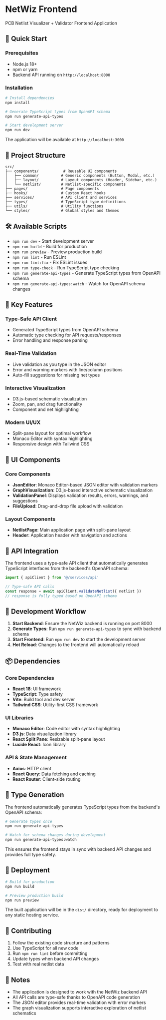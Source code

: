 # NetWiz Frontend

PCB Netlist Visualizer + Validator Frontend Application

## 🚀 Quick Start

### Prerequisites

- Node.js 18+
- npm or yarn
- Backend API running on `http://localhost:8000`

### Installation

```bash
# Install dependencies
npm install

# Generate TypeScript types from OpenAPI schema
npm run generate-api-types

# Start development server
npm run dev
```

The application will be available at `http://localhost:3000`

## 📁 Project Structure

```
src/
├── components/           # Reusable UI components
│   ├── common/          # Generic components (Button, Modal, etc.)
│   ├── layout/          # Layout components (Header, Sidebar, etc.)
│   └── netlist/         # Netlist-specific components
├── pages/               # Page components
├── hooks/               # Custom React hooks
├── services/            # API client and services
├── types/               # TypeScript type definitions
├── utils/               # Utility functions
└── styles/              # Global styles and themes
```

## 🛠️ Available Scripts

- `npm run dev` - Start development server
- `npm run build` - Build for production
- `npm run preview` - Preview production build
- `npm run lint` - Run ESLint
- `npm run lint:fix` - Fix ESLint issues
- `npm run type-check` - Run TypeScript type checking
- `npm run generate-api-types` - Generate TypeScript types from OpenAPI schema
- `npm run generate-api-types:watch` - Watch for OpenAPI schema changes

## 🔧 Key Features

### Type-Safe API Client
- Generated TypeScript types from OpenAPI schema
- Automatic type checking for API requests/responses
- Error handling and response parsing

### Real-Time Validation
- Live validation as you type in the JSON editor
- Error and warning markers with line/column positions
- Auto-fill suggestions for missing net types

### Interactive Visualization
- D3.js-based schematic visualization
- Zoom, pan, and drag functionality
- Component and net highlighting

### Modern UI/UX
- Split-pane layout for optimal workflow
- Monaco Editor with syntax highlighting
- Responsive design with Tailwind CSS

## 🎨 UI Components

### Core Components
- **JsonEditor**: Monaco Editor-based JSON editor with validation markers
- **GraphVisualization**: D3.js-based interactive schematic visualization
- **ValidationPanel**: Displays validation results, errors, warnings, and suggestions
- **FileUpload**: Drag-and-drop file upload with validation

### Layout Components
- **NetlistPage**: Main application page with split-pane layout
- **Header**: Application header with navigation and actions

## 🔌 API Integration

The frontend uses a type-safe API client that automatically generates TypeScript interfaces from the backend's OpenAPI schema:

```typescript
import { apiClient } from '@/services/api'

// Type-safe API calls
const response = await apiClient.validateNetlist({ netlist })
// response is fully typed based on OpenAPI schema
```

## 🎯 Development Workflow

1. **Start Backend**: Ensure the NetWiz backend is running on port 8000
2. **Generate Types**: Run `npm run generate-api-types` to sync with backend schema
3. **Start Frontend**: Run `npm run dev` to start the development server
4. **Hot Reload**: Changes to the frontend will automatically reload

## 📦 Dependencies

### Core Dependencies
- **React 18**: UI framework
- **TypeScript**: Type safety
- **Vite**: Build tool and dev server
- **Tailwind CSS**: Utility-first CSS framework

### UI Libraries
- **Monaco Editor**: Code editor with syntax highlighting
- **D3.js**: Data visualization library
- **React Split Pane**: Resizable split-pane layout
- **Lucide React**: Icon library

### API & State Management
- **Axios**: HTTP client
- **React Query**: Data fetching and caching
- **React Router**: Client-side routing

## 🔄 Type Generation

The frontend automatically generates TypeScript types from the backend's OpenAPI schema:

```bash
# Generate types once
npm run generate-api-types

# Watch for schema changes during development
npm run generate-api-types:watch
```

This ensures the frontend stays in sync with backend API changes and provides full type safety.

## 🚀 Deployment

```bash
# Build for production
npm run build

# Preview production build
npm run preview
```

The built application will be in the `dist/` directory, ready for deployment to any static hosting service.

## 🤝 Contributing

1. Follow the existing code structure and patterns
2. Use TypeScript for all new code
3. Run `npm run lint` before committing
4. Update types when backend API changes
5. Test with real netlist data

## 📝 Notes

- The application is designed to work with the NetWiz backend API
- All API calls are type-safe thanks to OpenAPI code generation
- The JSON editor provides real-time validation with error markers
- The graph visualization supports interactive exploration of netlist schematics
